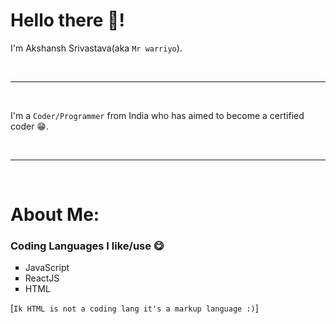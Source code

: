 # Hello there 👋!

I'm Akshansh Srivastava(aka `Mr warriyo`).

<br />
<hr />
<br />

I'm a `Coder/Programmer` from India who has aimed to become a certified coder 😁.

<br />
<hr />
<br />

# About Me:

### Coding Languages I like/use 😋
<ul style="list-style-type: square">
<li> JavaScript </li>
<li> ReactJS </li>
<li> HTML </li>
</ul>

[`Ik HTML is not a coding lang it's a markup language :)`] 










